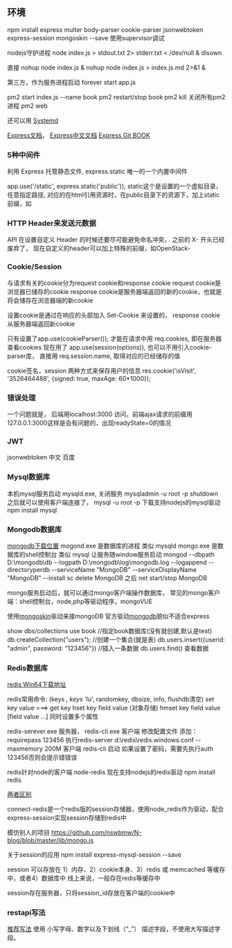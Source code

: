 ## 环境
npm install express multer body-parser cookie-parser jsonwebtoken express-session mongoskin --save
使用supervisor调试


nodejs守护进程
node index.js > stdout.txt 2> stderr.txt < /dev/null &
disown

直接  nohup node index.js &
nohup node index.js > index.js.md 2>&1 &

第三方，作为服务进程启动 forever start app.js

pm2 start index.js --name book
pm2 restart/stop book
pm2 kill  关闭所有pm2进程
pm2 web


还可以用 [Systemd](http://www.ruanyifeng.com/blog/2016/03/systemd-tutorial-commands.html)

[Express文档](https://expressjs.com/)，
[Express中文文档](http://www.expressjs.com.cn/)
[Express Git BOOK](https://maninboat.gitbooks.io/n-blog/content/)

### 5种中间件

利用 Express 托管静态文件, express.static 唯一的一个内置中间件

app.use('/static', express.static('public'));  static这个是设置的一个虚拟目录，任意指定路径, 对应的在html引用资源时，在public目录下的资源下，加上static前缀，如<link rel="stylesheet" href="static/css/bootstrap.min.css">



### HTTP Header来发送元数据
API 在设置自定义 Header 的时候还要尽可能避免命名冲突， 之前的 X- 开头已经废弃了， 现在自定义的header可以加上特殊的前缀，如OpenStack-


### Cookie/Session
与请求有关的cookie分为request cookie和response cookie
request cookie是浏览器已储存的cookie
response cookie是服务器端返回的新的cookie，也就是将会储存在浏览器端的新cookie

设置cookie是通过在响应的头部加入 Set-Cookie 来设置的， response cookie 从服务器端返回新cookie

只有设置了app.use(cookieParser());  才能在请求中用 req.cookies, 即在服务器查看cookies
现在用了 app.use(session(options)), 也可以不用引入cookie-parser库， 直接用 req.session.name, 取得对应的已经储存的值


cookie签名，session 两种方式来保存用户的信息
res.cookie('isVisit', '3526464488', {signed: true, maxAge: 60*1000});

### 错误处理

一个问题就是， 后端用localhost:3000 访问，前端ajax请求的前缀用127.0.0.1:3000这样是会有问题的，出现readyState=0的情况



### JWT
jsonwebtoken 中文  百度



### Mysql数据库
本机mysql服务启动  mysqld.exe,  关闭服务 mysqladmin -u root -p shutdown
之后就可以使用客户端连接了， mysql -u root -p
下载支持nodejs的mysql驱动  npm install mysql


### Mongodb数据库
[mongodb下载位置](http://dl.mongodb.org/dl/win32/x86_64)
mogond.exe 是数据库的进程               类似 mysqld
mongo.exe   是数据库的shell控制台    类似 mysql
让服务随window服务启动  mongod --dbpath D:\mongodb\db --logpath D:\mongodb\log\mongodb.log --logappend --directoryperdb --serviceName "MongoDB" --serviceDisplayName "MongoDB" --install
sc delete MongoDB
之后 net start/stop MongoDB  

mongo服务启动后，就可以通过mongo客户端操作数据库，
常见的mongo客户端：shell控制台，node,php等驱动程序，mongoVUE

使用[mongoskin](https://github.com/kissjs/node-mongoskin)驱动来接mongoDB
官方驱动[mongodb](http://mongodb.github.io/node-mongodb-native/)貌似不适合express

show dbs/collections
use book  //指定book数据库(没有就创建,默认是test)
db.createCollection("users");  //创建一个集合(就是表)
db.users.insert({userid: "admin", password: "123456"})  //插入一条数据
db.users.find()  查看数据


### Redis数据库
[redis Win64下载地址](https://github.com/ServiceStack/redis-windows/blob/master/downloads/redis-64.3.0.503.zip)

redis常用命令:
(keys *, keys 'lu*', randomkey, dbsize, info, flushdb清空)
set key value   ===>  get key
hset key field value   (对象存储)
hmset key field value [field value ...] 同时设置多个属性

redis-serever.exe 服务器， redis-cli.exe 客户端
修改配置文件   添加：requirepass 123456
执行redis-server d:\redis\redis.windows.conf --maxmemory 200M
客户端  redis-cli  启动   如果设置了密码，需要先执行auth 123456否则会提示错错误

redis针对node的客户端 node-redis
现在支持nodejs的redis驱动  npm install redis

[两者区别](http://www.open-open.com/lib/view/open1421307039328.html)

connect-redis是一个redis版的session存储器，使用node_redis作为驱动，配合express-session实现session存储到redis中


模仿别人的项目 https://github.com/nswbmw/N-blog/blob/master/lib/mongo.js


关于session的应用
npm install express-mysql-session --save

session 可以存放在 1）内存、2）cookie本身、3）redis 或 memcached 等缓存中，或者4）数据库中
线上来说，一般存在redis等缓存中

session存在服务器，只将session_id存放在客户端的cookie中



### restapi写法
[推荐写法](http://www.tuicool.com/articles/ruqqaiE)
使用 小写字母、数字以及下划线（“_”） 描述字段，不使用大写描述字段。
